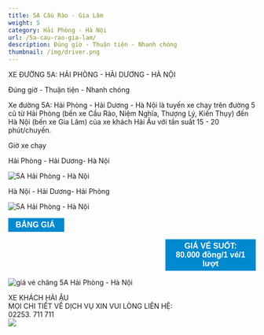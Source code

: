 ```yaml
---
title: 5A Cầu Rào - Gia Lâm
weight: 5
category: Hải Phòng - Hà Nội
url: /5a-cau-rao-gia-lam/
description: Đúng giờ - Thuận tiện - Nhanh chóng
thumbnail: /img/driver.png
---
```

<p class="tc b">XE ĐƯỜNG 5A: HẢI PHÒNG - HẢI DƯƠNG - HÀ NỘI</p>
<p class="tc i">Đúng giờ - Thuận tiện - Nhanh chóng</p>

<div class="tc w-100">
	<p class="dib ba b--dashed b--blue blue b bg-light-gray pa3 tj">
		<span class="red">Xe đường 5A: Hải Phòng - Hải Dương - Hà Nội</span> là tuyến xe chạy trên đường 5 cũ từ Hải Phòng (bến xe Cầu Rào, Niệm Nghĩa, Thượng Lý, Kiến Thụy) đến Hà Nội (bến xe Gia Lâm) của xe khách Hải Âu với tần suất 15 - 20 phút/chuyến.
	</p>
</div>


</div>

<p class="dib bg-blue white b ttu pa2">Giờ xe chạy</p>

<p class="tc b blue">Hải Phòng - Hải Dương- Hà Nội</p>

![5A Hải Phòng - Hà Nội](/img/5a-hp-hn.png)

<p class="tc b blue">Hà Nội - Hải Dương- Hải Phòng</p>

![5A Hải Phòng - Hà Nội](/img/5a-hp-hn-1.png)

<div style="font-family: arial; font-size: 16px; text-align: center; background: rgb(0, 137, 207); padding: 5px 15px; margin: 15px 0px; color: rgb(255, 255, 255); display: table;"><span style="font-weight: bolder;">BẢNG GI&Aacute;&nbsp;</span></div>



<div style="background-color: transparent; text-align: justify;">

<div style="font-family: arial; font-size: 16px; text-align: center; background: rgb(0, 137, 207); padding: 5px 15px; margin: 15px 0px 15px 320px; color: rgb(255, 255, 255); display: table;"><span style="font-weight: bolder;">GI&Aacute; V&Eacute; SUỐT: 80.000 đồng/1 v&eacute;/1 lượt</span></div>

![giá vé chăng 5A Hải Phòng - Hà Nội](/img/giá-vé-chặng-5a-hp-hn.png)

</div>
</td>
</tr>
</tbody>
</table>

<div class="w-100 mv4 w-100 tc ba b--dashed b--blue blue b bg-light-gray pa3 tj ">
	<p class="tc lh-copy">
		​XE KHÁCH HẢI ÂU
		<br/>
		MỌI CHI TIẾT VỀ DỊCH VỤ XIN VUI LÒNG LIÊN HỆ:
		<br/>
		<span class="b red">02253. 711 711</span>
		<br/>
		<img class="dib" src="/img/facebook.png"/>
	</p>
</div>
